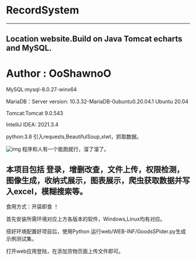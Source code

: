 # RecordSystem
---
Location website.Build on Java Tomcat echarts and MySQL. 
---
# Author : OoShawnoO

MySQL:mysql-8.0.27-winx64

MariaDB：Server version: 10.3.32-MariaDB-0ubuntu0.20.04.1 Ubuntu 20.04

Tomcat:Tomcat 9.0.543

IntelliJ IDEA: 2021.3.4

python:3.8 引入requests,BeautifulSoup,xlwt，抓取数据。

![img](https://github.com/OoShawnoO/RecordSystem/blob/main/WEB-INF/image/2.gif)
程序和人有一个能跑就行，溜了溜了。

本项目包括 登录，增删改查，文件上传，权限检测，图像生成，收纳式展示，图表展示，爬虫获取数据并写入excel，模糊搜索等。
----------------------------------------------------------------------------------------------

食用方式：开袋即食 ！

首先安装所需环境对应上方各版本的软件，Windows,Linux均有对应。

搭好环境配置好项目后，使用Python 运行web/WEB-INF/GoodsSPider.py生成示例测试集。

打开web应用登陆，在添加货物页面上传文件即可。
